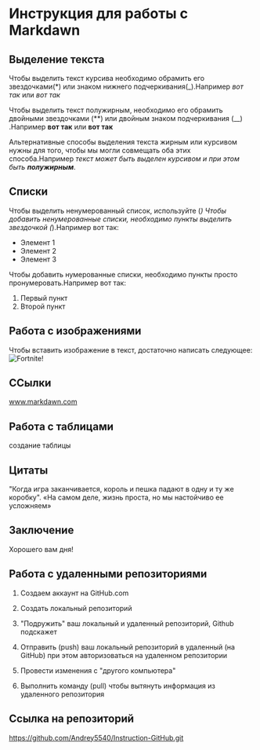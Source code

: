 # Инструкция для работы с Markdawn

## Выделение текста

Чтобы выделить текст курсива необходимо обрамить его звездочками(*) или знаком нижнего подчеркивания(_).Например *вот так* или _вот так_

Чтобы выделить текст полужирным, необходимо его обрамить двойными звездочками (**) или двойным знаком подчеркивания (__)  .Например **вот так** или __вот так__

Альтернативные способы выделения текста жирным или курсивом нужны для того, чтобы мы могли совмещать оба этих способа.Например _текст может быть выделен курсивом и при этом быть **полужирным**_.
## Списки

Чтобы выделить ненумерованный список, используйте (*)
Чтобы добавить ненумерованные списки, необходимо пункты выделить звездочкой (*).Например вот так:
* Элемент 1
* Элемент 2
* Элемент 3

Чтобы добавить нумерованные списки, необходимо пункты просто пронумеровать.Например вот так:
1. Первый пункт
2. Второй пункт

## Работа с изображениями

Чтобы вставить изображение в текст, достаточно написать следующее:![Fortnite!](fortnite.jpeg)
## ССылки

www.markdawn.com

## Работа с таблицами

создание таблицы

## Цитаты

"Когда игра заканчивается, король и пешка падают в одну и ту же коробку".
«На самом деле, жизнь проста, но мы настойчиво ее усложняем»
## Заключение

Хорошего вам дня!

## Работа с удаленными репозиториями

1. Cоздаем аккаунт на GitHub.com

2. Создать локальный репозиторий

3. "Подружить" ваш локальный и удаленный репозиторий, Github 
подскажет

4. Отправить (push) ваш локальный репозиторий в удаленный (на GitHub) при этом авторизоваться на удаленном репозитории

5. Провести изменения с "другого компьютера"

6. Выполнить команду (pull) чтобы вытянуть информация из удаленного репозитория

## Ссылка на репозиторий

https://github.com/Andrey5540/Instruction-GitHub.git